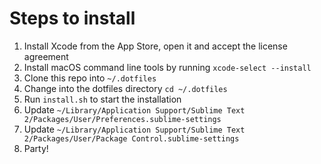 # Steps to install

1. Install Xcode from the App Store, open it and accept the license agreement
2. Install macOS command line tools by running `xcode-select --install`
3. Clone this repo into `~/.dotfiles`
4. Change into the dotfiles directory `cd ~/.dotfiles`
5. Run `install.sh` to start the installation
6. Update `~/Library/Application Support/Sublime Text 2/Packages/User/Preferences.sublime-settings`
7. Update `~/Library/Application Support/Sublime Text 2/Packages/User/Package Control.sublime-settings`
8. Party!
